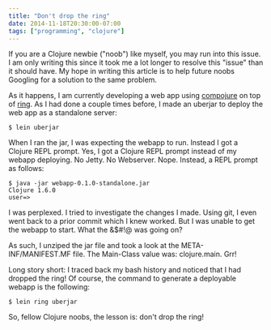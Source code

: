```yaml
---
title: "Don't drop the ring"
date: 2014-11-18T20:30:00-07:00
tags: ["programming", "clojure"]
---
```


If you are a Clojure newbie ("noob") like myself, you may run into this issue.
I am only writing this since it took me a lot longer to resolve this "issue"
than it should have. My hope in writing this article is to help future noobs
Googling for a solution to the same problem.

As it happens, I am currently developing a web app using
[compojure](https://github.com/weavejester/compojure) on top of
[ring](https://github.com/ring-clojure/ring). As I had done a couple times
before, I made an uberjar to deploy the web app as a standalone server:

```
$ lein uberjar
```

When I ran the jar, I was expecting the webapp to run. Instead I got a Clojure
REPL prompt. Yes, I got a Clojure REPL prompt instead of my webapp deploying.
No Jetty. No Webserver. Nope. Instead, a REPL prompt as follows:

```
$ java -jar webapp-0.1.0-standalone.jar
Clojure 1.6.0
user=>
```

I was perplexed. I tried to investigate the changes I made. Using git, I even
went back to a prior commit which I knew worked. But I was unable to get the
webapp to start. What the &$#!@ was going on?

As such, I unziped the jar file and took a look at the META-INF/MANIFEST.MF
file. The Main-Class value was: clojure.main. Grr!

Long story short: I traced back my bash history and noticed that I had dropped
the ring!  Of course, the command to generate a deployable webapp is the
following:

```
$ lein ring uberjar
```

So, fellow Clojure noobs, the lesson is: don't drop the ring!

